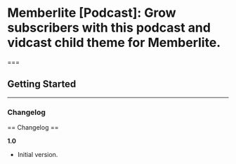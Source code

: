 # Memberlite [Podcast]: Grow subscribers with this podcast and vidcast child theme for Memberlite. 
===

## Getting Started
---------------


### Changelog
== Changelog ==

**1.0**
* Initial version.